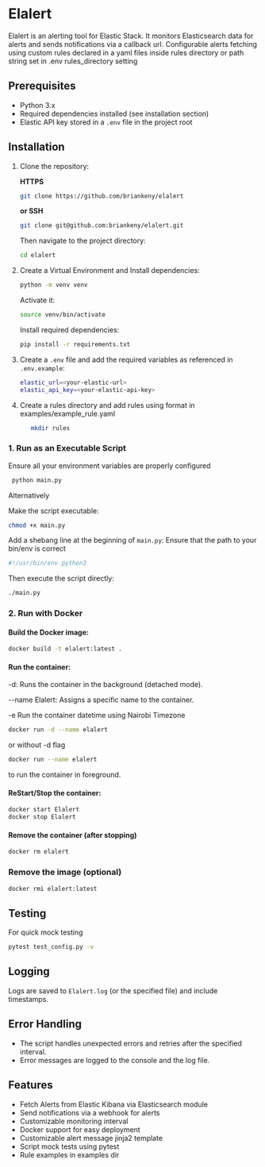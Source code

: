 # Elalert
Elalert is an alerting tool for Elastic Stack. It monitors Elasticsearch data for alerts and sends notifications via a callback url. Configurable alerts fetching using custom rules declared in a yaml files inside rules directory or path string set in .env rules_directory setting

## Prerequisites
- Python 3.x
- Required dependencies installed (see installation section)
- Elastic API key stored in a `.env` file in the project root

## Installation
1. Clone the repository:
   
   **HTTPS**
   ```bash
   git clone https://github.com/briankeny/elalert
   ```
   
   **or SSH**
   ```bash
   git clone git@github.com:briankeny/elalert.git
   ```
   
   Then navigate to the project directory:
   ```bash
   cd elalert
   ```

2. Create a Virtual Environment and Install dependencies:
   
   ```bash
   python -m venv venv
   ```

   Activate it:
   ```bash
   source venv/bin/activate
   ```  

   Install required dependencies:
   ```bash
   pip install -r requirements.txt
   ```

3. Create a `.env` file and add the required variables as referenced in `.env.example`:   
   ```bash
   elastic_url=<your-elastic-url>
   elastic_api_key=<your-elastic-api-key>
   ```
4. Create a rules directory and add rules using format in examples/example_rule.yaml
   ```bash
      mkdir rules 
   ```

### 1. Run as an Executable Script
Ensure all your environment variables are properly configured

```bash
 python main.py
```

Alternatively

Make the script executable:
```bash
chmod +x main.py
```

Add a shebang line at the beginning of `main.py`: Ensure that the path to your bin/env is correct

```python
#!/usr/bin/env python3
```
Then execute the script directly:
```bash
./main.py 
```


### 2. Run with Docker
#### Build the Docker image:
```bash
docker build -t elalert:latest .
```

#### Run the container:

-d: Runs the container in the background (detached mode).

--name Elalert: Assigns a specific name to the container.

-e Run the container datetime using Nairobi Timezone

```bash
docker run -d --name elalert
```
or without -d flag

```bash
docker run --name elalert 
```
to run the container in foreground.

#### ReStart/Stop the container:
```bash
docker start Elalert
docker stop Elalert
```

#### Remove the container (after stopping)
```bash
docker rm elalert
```

### Remove the image (optional)
```bash
docker rmi elalert:latest
```

## Testing

For quick mock testing

```bash
pytest test_config.py -v
```

## Logging
Logs are saved to `Elalert.log` (or the specified file) and include timestamps.

## Error Handling
- The script handles unexpected errors and retries after the specified interval.
- Error messages are logged to the console and the log file.

## Features
- Fetch Alerts from Elastic Kibana via Elasticsearch module
- Send notifications via a webhook for alerts 
- Customizable monitoring interval
- Docker support for easy deployment
- Customizable alert message jinja2 template
- Script mock tests using pytest
- Rule examples in examples dir
